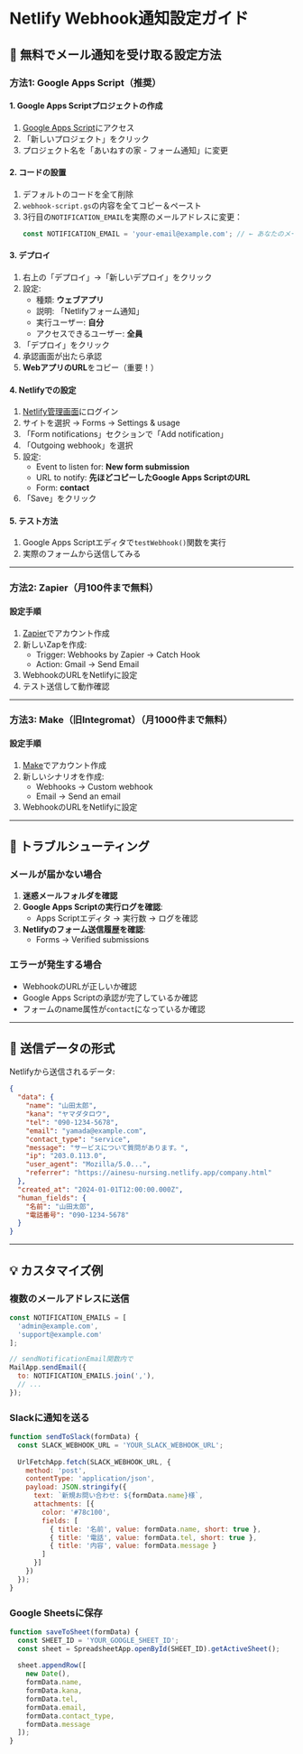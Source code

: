 # Netlify Webhook通知設定ガイド

## 📧 無料でメール通知を受け取る設定方法

### 方法1: Google Apps Script（推奨）

#### 1. Google Apps Scriptプロジェクトの作成
1. [Google Apps Script](https://script.google.com/)にアクセス
2. 「新しいプロジェクト」をクリック
3. プロジェクト名を「あいねすの家 - フォーム通知」に変更

#### 2. コードの設置
1. デフォルトのコードを全て削除
2. `webhook-script.gs`の内容を全てコピー＆ペースト
3. 3行目の`NOTIFICATION_EMAIL`を実際のメールアドレスに変更：
   ```javascript
   const NOTIFICATION_EMAIL = 'your-email@example.com'; // ← あなたのメールアドレス
   ```

#### 3. デプロイ
1. 右上の「デプロイ」→「新しいデプロイ」をクリック
2. 設定:
   - 種類: **ウェブアプリ**
   - 説明: 「Netlifyフォーム通知」
   - 実行ユーザー: **自分**
   - アクセスできるユーザー: **全員**
3. 「デプロイ」をクリック
4. 承認画面が出たら承認
5. **WebアプリのURL**をコピー（重要！）

#### 4. Netlifyでの設定
1. [Netlify管理画面](https://app.netlify.com/)にログイン
2. サイトを選択 → Forms → Settings & usage
3. 「Form notifications」セクションで「Add notification」
4. 「Outgoing webhook」を選択
5. 設定:
   - Event to listen for: **New form submission**
   - URL to notify: **先ほどコピーしたGoogle Apps ScriptのURL**
   - Form: **contact**
6. 「Save」をクリック

#### 5. テスト方法
1. Google Apps Scriptエディタで`testWebhook()`関数を実行
2. 実際のフォームから送信してみる

---

### 方法2: Zapier（月100件まで無料）

#### 設定手順
1. [Zapier](https://zapier.com/)でアカウント作成
2. 新しいZapを作成:
   - Trigger: Webhooks by Zapier → Catch Hook
   - Action: Gmail → Send Email
3. WebhookのURLをNetlifyに設定
4. テスト送信して動作確認

---

### 方法3: Make（旧Integromat）（月1000件まで無料）

#### 設定手順
1. [Make](https://www.make.com/)でアカウント作成
2. 新しいシナリオを作成:
   - Webhooks → Custom webhook
   - Email → Send an email
3. WebhookのURLをNetlifyに設定

---

## 🔧 トラブルシューティング

### メールが届かない場合
1. **迷惑メールフォルダを確認**
2. **Google Apps Scriptの実行ログを確認**:
   - Apps Scriptエディタ → 実行数 → ログを確認
3. **Netlifyのフォーム送信履歴を確認**:
   - Forms → Verified submissions

### エラーが発生する場合
- WebhookのURLが正しいか確認
- Google Apps Scriptの承認が完了しているか確認
- フォームのname属性が`contact`になっているか確認

---

## 📝 送信データの形式

Netlifyから送信されるデータ:
```json
{
  "data": {
    "name": "山田太郎",
    "kana": "ヤマダタロウ",
    "tel": "090-1234-5678",
    "email": "yamada@example.com",
    "contact_type": "service",
    "message": "サービスについて質問があります。",
    "ip": "203.0.113.0",
    "user_agent": "Mozilla/5.0...",
    "referrer": "https://ainesu-nursing.netlify.app/company.html"
  },
  "created_at": "2024-01-01T12:00:00.000Z",
  "human_fields": {
    "名前": "山田太郎",
    "電話番号": "090-1234-5678"
  }
}
```

---

## 💡 カスタマイズ例

### 複数のメールアドレスに送信
```javascript
const NOTIFICATION_EMAILS = [
  'admin@example.com',
  'support@example.com'
];

// sendNotificationEmail関数内で
MailApp.sendEmail({
  to: NOTIFICATION_EMAILS.join(','),
  // ...
});
```

### Slackに通知を送る
```javascript
function sendToSlack(formData) {
  const SLACK_WEBHOOK_URL = 'YOUR_SLACK_WEBHOOK_URL';
  
  UrlFetchApp.fetch(SLACK_WEBHOOK_URL, {
    method: 'post',
    contentType: 'application/json',
    payload: JSON.stringify({
      text: `新規お問い合わせ: ${formData.name}様`,
      attachments: [{
        color: '#78c100',
        fields: [
          { title: '名前', value: formData.name, short: true },
          { title: '電話', value: formData.tel, short: true },
          { title: '内容', value: formData.message }
        ]
      }]
    })
  });
}
```

### Google Sheetsに保存
```javascript
function saveToSheet(formData) {
  const SHEET_ID = 'YOUR_GOOGLE_SHEET_ID';
  const sheet = SpreadsheetApp.openById(SHEET_ID).getActiveSheet();
  
  sheet.appendRow([
    new Date(),
    formData.name,
    formData.kana,
    formData.tel,
    formData.email,
    formData.contact_type,
    formData.message
  ]);
}
```